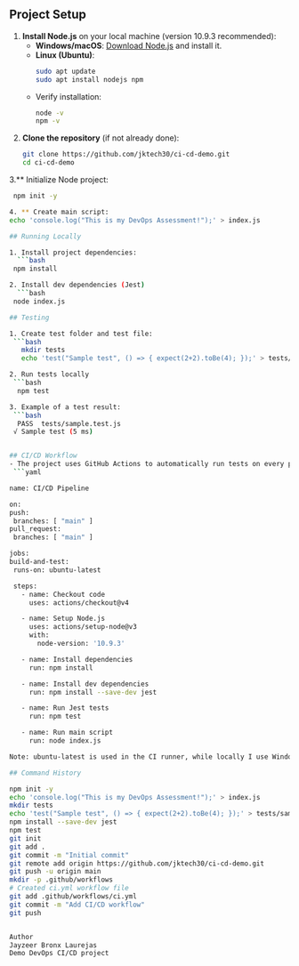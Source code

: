 ## Project Setup
1. **Install Node.js** on your local machine (version 10.9.3 recommended):
   - **Windows/macOS**: [Download Node.js](https://nodejs.org/) and install it.
   - **Linux (Ubuntu)**:
     ```bash
     sudo apt update
     sudo apt install nodejs npm
     
   - Verify installation:
     ```bash
     node -v
     npm -v

2. **Clone the repository** (if not already done):
   ```bash
   git clone https://github.com/jktech30/ci-cd-demo.git
   cd ci-cd-demo

3.** Initialize Node project:
   ```bash
    npm init -y

4. ** Create main script:
echo 'console.log("This is my DevOps Assessment!");' > index.js

 ## Running Locally

1. Install project dependencies:
     ```bash
    npm install

2. Install dev dependencies (Jest)
     ```bash
    node index.js

## Testing

1. Create test folder and test file:
    ```bash
      mkdir tests
      echo 'test("Sample test", () => { expect(2+2).toBe(4); });' > tests/sample.test.js

2. Run tests locally
    ```bash
     npm test

3. Example of a test result:
    ```bash
     PASS  tests/sample.test.js
    √ Sample test (5 ms)


## CI/CD Workflow
- The project uses GitHub Actions to automatically run tests on every push or pull request to the main branch
    ```yaml

name: CI/CD Pipeline

on:
  push:
    branches: [ "main" ]
  pull_request:
    branches: [ "main" ]

jobs:
  build-and-test:
    runs-on: ubuntu-latest

    steps:
      - name: Checkout code
        uses: actions/checkout@v4

      - name: Setup Node.js
        uses: actions/setup-node@v3
        with:
          node-version: '10.9.3'

      - name: Install dependencies
        run: npm install

      - name: Install dev dependencies
        run: npm install --save-dev jest

      - name: Run Jest tests
        run: npm test

      - name: Run main script
        run: node index.js

Note: ubuntu-latest is used in the CI runner, while locally I use Windows

## Command History

npm init -y
echo 'console.log("This is my DevOps Assessment!");' > index.js
mkdir tests
echo 'test("Sample test", () => { expect(2+2).toBe(4); });' > tests/sample.test.js
npm install --save-dev jest
npm test
git init
git add .
git commit -m "Initial commit"
git remote add origin https://github.com/jktech30/ci-cd-demo.git
git push -u origin main
mkdir -p .github/workflows
# Created ci.yml workflow file
git add .github/workflows/ci.yml
git commit -m "Add CI/CD workflow"
git push


Author
Jayzeer Bronx Laurejas
Demo DevOps CI/CD project

